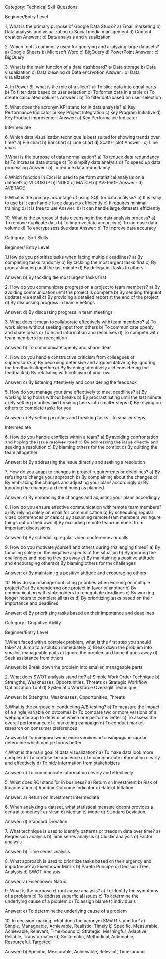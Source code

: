 ﻿Category: Technical Skill Questions 

Beginner/Entry Level

1, What is the primary purpose of Google Data Studio?
a) Email marketing
b) Data analysis and visualization
c) Social media management
d) Content creation
Answer :
b) Data analysis and visualization

2\. Which tool is commonly used for querying and analyzing large datasets?
a) Google Sheets
b) Microsoft Word
c) BigQuery
d) PowerPoint
Answer :
c) BigQuery

3\. What is the main function of a data dashboard?
a) Data storage
b) Data visualization
c) Data cleaning
d) Data encryption
Answer : 
b) Data visualization

4\. In Power BI, what is the role of a slicer?
a) To slice data into equal parts
b) To filter data based on user selection
c) To format data in a table
d) To create calculated columns
Answer :
b) To filter data based on user selection

5\. What does the acronym KPI stand for in data analysis?
a) Key Performance Indicator
b) Key Project Integration
c) Key Program Initiative
d) Key Product Improvement
Answer:
a) Key Performance Indicator

Intermediate 

6\. Which data visualization technique is best suited for showing trends over time?
a) Pie chart
b) Bar chart
c) Line chart
d) Scatter plot
Answer :
c) Line chart

7\.What is the purpose of data normalization?
a) To reduce data redundancy
b) To increase data storage
c) To simplify data analysis
d) To speed up data processing
Answer :
a) To reduce data redundancy

8\.Which function in Excel is used to perform statistical analysis on a dataset?
a) VLOOKUP
b) INDEX
c) MATCH
d) AVERAGE
Answer :
d) AVERAGE

9\.What is the primary advantage of using SQL for data analysis?
a) It is easy to use
b) It can handle large datasets efficiently
c) It requires minimal training
d) It is free to use
Answer:
b) It can handle large datasets efficiently

10\. What is the purpose of data cleansing in the data analysis process?
a) To remove duplicate data
b) To improve data accuracy
c) To increase data volume
d) To encrypt sensitive data
Answer:
b) To improve data accuracy

Category ; Soft Skills 

Beginner/ Entry Level 

1\.How do you prioritize tasks when facing multiple deadlines?
a) By completing tasks randomly
b) By tackling the most urgent tasks first
c) By procrastinating until the last minute
d) By delegating tasks to others

Answer: b) By tackling the most urgent tasks first

2\. How do you communicate progress on a project to team members?
a) By avoiding communication until the project is complete
b) By sending frequent updates via email
c) By providing a detailed report at the end of the project
d) By discussing progress in team meetings

Answer: d) By discussing progress in team meetings

3\. What does it mean to collaborate effectively with team members?
a) To work alone without seeking input from others
b) To communicate openly and share ideas
c) To hoard information and resources
d) To compete with team members for recognition

Answer: b) To communicate openly and share ideas

4\. How do you handle constructive criticism from colleagues or supervisors?
a) By becoming defensive and argumentative
b) By ignoring the feedback altogether
c) By listening attentively and considering the feedback
d) By retaliating with criticism of your own

Answer: c) By listening attentively and considering the feedback

5\. How do you manage your time effectively to meet deadlines?
a) By working long hours without breaks
b) By procrastinating until the last minute
c) By setting priorities and breaking tasks into smaller steps
d) By relying on others to complete tasks for you

Answer: c) By setting priorities and breaking tasks into smaller steps

Intermediate 

6\. How do you handle conflicts within a team?
a) By avoiding confrontation and hoping the issue resolves itself
b) By addressing the issue directly and seeking a resolution
c) By blaming others for the conflict
d) By quitting the team altogether

Answer: b) By addressing the issue directly and seeking a resolution

7\. How do you adapt to changes in project requirements or deadlines?
a) By refusing to change your approach
b) By complaining about the changes
c) By embracing the changes and adjusting your plans accordingly
d) By ignoring the changes and continuing as planned

Answer: c) By embracing the changes and adjusting your plans accordingly

8\. How do you ensure effective communication with remote team members?
a) By relying solely on email for communication
b) By scheduling regular video conferences or calls
c) By assuming remote team members will figure things out on their own
d) By excluding remote team members from important discussions

Answer: b) By scheduling regular video conferences or calls

9\. How do you motivate yourself and others during challenging times?
a) By focusing solely on the negative aspects of the situation
b) By ignoring the challenges and hoping they go away
c) By maintaining a positive attitude and encouraging others
d) By blaming others for the challenges

Answer: c) By maintaining a positive attitude and encouraging others

10\. How do you manage conflicting priorities when working on multiple projects?
a) By abandoning one project in favor of another
b) By communicating with stakeholders to renegotiate deadlines
c) By working longer hours to complete all tasks
d) By prioritizing tasks based on their importance and deadlines

Answer: d) By prioritizing tasks based on their importance and deadlines

Category : Cognitive Ability 

Beginner/Entry Level 

1\.When faced with a complex problem, what is the first step you should take?
a) Jump to a solution immediately
b) Break down the problem into smaller, manageable parts
c) Ignore the problem and hope it goes away
d) Seek assistance from others

Answer: b) Break down the problem into smaller, manageable parts

2\. What does SWOT analysis stand for?
a) Simple Work Order Technique
b) Strengths, Weaknesses, Opportunities, Threats
c) Strategic Workflow Optimization Tool
d) Systematic Workforce Oversight Technique

Answer: b) Strengths, Weaknesses, Opportunities, Threats

3\.What is the purpose of conducting A/B testing?
a) To measure the impact of a single variable on outcomes
b) To compare two or more versions of a webpage or app to determine which one performs better
c) To assess the overall performance of a marketing campaign
d) To conduct market research on consumer preferences

Answer: b) To compare two or more versions of a webpage or app to determine which one performs better

4\.What is the main goal of data visualization?
a) To make data look more complex
b) To confuse the audience
c) To communicate information clearly and effectively
d) To hide information from stakeholders

Answer: c) To communicate information clearly and effectively

5\. What does ROI stand for in business?
a) Return on Investment
b) Risk of Incarceration
c) Random Outcome Indicator
d) Rate of Inflation

Answer: a) Return on Investment
Intermediate

6\. When analyzing a dataset, what statistical measure doesnt provides a central tendency?
a) Mean
b) Median
c) Mode
d) Standard Deviation

Answer: d) Standard Deviation

7\. What technique is used to identify patterns or trends in data over time?
a) Regression analysis
b) Time series analysis
c) Cluster analysis
d) Factor analysis

Answer: b) Time series analysis

8\. What approach is used to prioritize tasks based on their urgency and importance?
a) Eisenhower Matrix
b) Pareto Principle
c) Decision Tree Analysis
d) SWOT Analysis

Answer: a) Eisenhower Matrix

9\. What is the purpose of root cause analysis?
a) To identify the symptoms of a problem
b) To address superficial issues
c) To determine the underlying cause of a problem
d) To assign blame to individuals

Answer: c) To determine the underlying cause of a problem

10\. In decision-making, what does the acronym SMART stand for?
a) Simple, Manageable, Achievable, Realistic, Timely
b) Specific, Measurable, Achievable, Relevant, Time-bound
c) Strategic, Meaningful, Adaptive, Reliable, Transformative
d) Systematic, Methodical, Actionable, Resourceful, Targeted

Answer: b) Specific, Measurable, Achievable, Relevant, Time-bound
